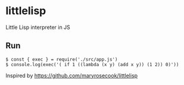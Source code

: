 # littlelisp
Little Lisp interpreter in JS


## Run

    $ const { exec } = require('./src/app.js')
    $ console.log(exec('( if 1 ((lambda (x y) (add x y)) (1 2)) 0)'))


Inspired by https://github.com/maryrosecook/littlelisp
